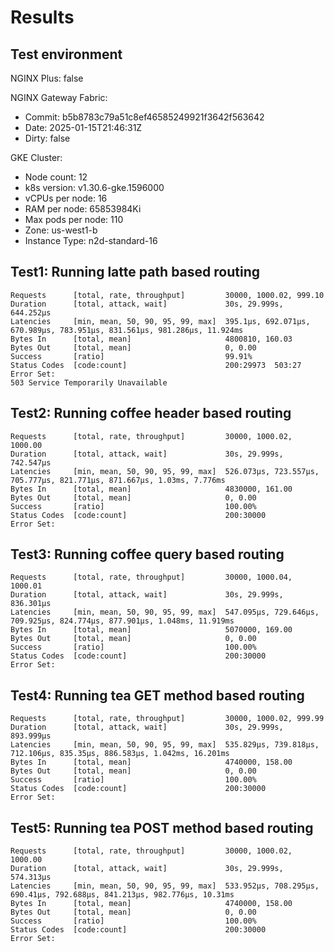 # Results

## Test environment

NGINX Plus: false

NGINX Gateway Fabric:

- Commit: b5b8783c79a51c8ef46585249921f3642f563642
- Date: 2025-01-15T21:46:31Z
- Dirty: false

GKE Cluster:

- Node count: 12
- k8s version: v1.30.6-gke.1596000
- vCPUs per node: 16
- RAM per node: 65853984Ki
- Max pods per node: 110
- Zone: us-west1-b
- Instance Type: n2d-standard-16

## Test1: Running latte path based routing

```text
Requests      [total, rate, throughput]         30000, 1000.02, 999.10
Duration      [total, attack, wait]             30s, 29.999s, 644.252µs
Latencies     [min, mean, 50, 90, 95, 99, max]  395.1µs, 692.071µs, 670.989µs, 783.951µs, 831.561µs, 981.286µs, 11.924ms
Bytes In      [total, mean]                     4800810, 160.03
Bytes Out     [total, mean]                     0, 0.00
Success       [ratio]                           99.91%
Status Codes  [code:count]                      200:29973  503:27  
Error Set:
503 Service Temporarily Unavailable
```

## Test2: Running coffee header based routing

```text
Requests      [total, rate, throughput]         30000, 1000.02, 1000.00
Duration      [total, attack, wait]             30s, 29.999s, 742.547µs
Latencies     [min, mean, 50, 90, 95, 99, max]  526.073µs, 723.557µs, 705.777µs, 821.771µs, 871.667µs, 1.03ms, 7.776ms
Bytes In      [total, mean]                     4830000, 161.00
Bytes Out     [total, mean]                     0, 0.00
Success       [ratio]                           100.00%
Status Codes  [code:count]                      200:30000  
Error Set:
```

## Test3: Running coffee query based routing

```text
Requests      [total, rate, throughput]         30000, 1000.04, 1000.01
Duration      [total, attack, wait]             30s, 29.999s, 836.301µs
Latencies     [min, mean, 50, 90, 95, 99, max]  547.095µs, 729.646µs, 709.925µs, 824.774µs, 877.901µs, 1.048ms, 11.919ms
Bytes In      [total, mean]                     5070000, 169.00
Bytes Out     [total, mean]                     0, 0.00
Success       [ratio]                           100.00%
Status Codes  [code:count]                      200:30000  
Error Set:
```

## Test4: Running tea GET method based routing

```text
Requests      [total, rate, throughput]         30000, 1000.02, 999.99
Duration      [total, attack, wait]             30s, 29.999s, 893.999µs
Latencies     [min, mean, 50, 90, 95, 99, max]  535.829µs, 739.818µs, 712.106µs, 835.35µs, 886.583µs, 1.042ms, 16.201ms
Bytes In      [total, mean]                     4740000, 158.00
Bytes Out     [total, mean]                     0, 0.00
Success       [ratio]                           100.00%
Status Codes  [code:count]                      200:30000  
Error Set:
```

## Test5: Running tea POST method based routing

```text
Requests      [total, rate, throughput]         30000, 1000.02, 1000.00
Duration      [total, attack, wait]             30s, 29.999s, 574.313µs
Latencies     [min, mean, 50, 90, 95, 99, max]  533.952µs, 708.295µs, 690.41µs, 792.688µs, 841.213µs, 982.776µs, 10.31ms
Bytes In      [total, mean]                     4740000, 158.00
Bytes Out     [total, mean]                     0, 0.00
Success       [ratio]                           100.00%
Status Codes  [code:count]                      200:30000  
Error Set:
```
